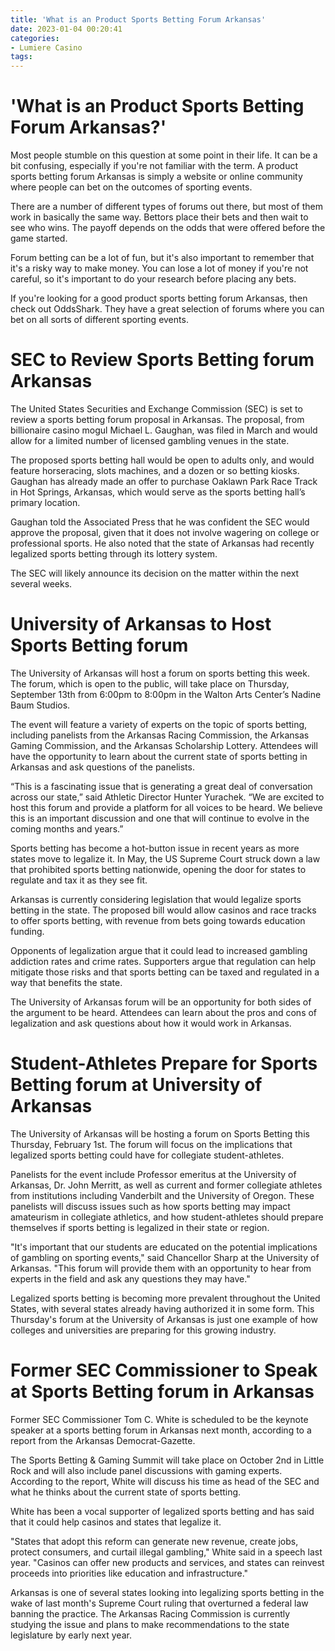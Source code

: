 ```yaml
---
title: 'What is an Product Sports Betting Forum Arkansas'
date: 2023-01-04 00:20:41
categories:
- Lumiere Casino
tags:
---
```



#  'What is an Product Sports Betting Forum Arkansas?'

Most people stumble on this question at some point in their life. It can be a bit confusing, especially if you're not familiar with the term. A product sports betting forum Arkansas is simply a website or online community where people can bet on the outcomes of sporting events.

There are a number of different types of forums out there, but most of them work in basically the same way. Bettors place their bets and then wait to see who wins. The payoff depends on the odds that were offered before the game started.

Forum betting can be a lot of fun, but it's also important to remember that it's a risky way to make money. You can lose a lot of money if you're not careful, so it's important to do your research before placing any bets.

If you're looking for a good product sports betting forum Arkansas, then check out OddsShark. They have a great selection of forums where you can bet on all sorts of different sporting events.

#  SEC to Review Sports Betting forum Arkansas

The United States Securities and Exchange Commission (SEC) is set to review a sports betting forum proposal in Arkansas. The proposal, from billionaire casino mogul Michael L. Gaughan, was filed in March and would allow for a limited number of licensed gambling venues in the state.

The proposed sports betting hall would be open to adults only, and would feature horseracing, slots machines, and a dozen or so betting kiosks. Gaughan has already made an offer to purchase Oaklawn Park Race Track in Hot Springs, Arkansas, which would serve as the sports betting hall’s primary location.

Gaughan told the Associated Press that he was confident the SEC would approve the proposal, given that it does not involve wagering on college or professional sports. He also noted that the state of Arkansas had recently legalized sports betting through its lottery system.

The SEC will likely announce its decision on the matter within the next several weeks.

#  University of Arkansas to Host Sports Betting forum

The University of Arkansas will host a forum on sports betting this week. The forum, which is open to the public, will take place on Thursday, September 13th from 6:00pm to 8:00pm in the Walton Arts Center’s Nadine Baum Studios.

The event will feature a variety of experts on the topic of sports betting, including panelists from the Arkansas Racing Commission, the Arkansas Gaming Commission, and the Arkansas Scholarship Lottery. Attendees will have the opportunity to learn about the current state of sports betting in Arkansas and ask questions of the panelists.

“This is a fascinating issue that is generating a great deal of conversation across our state,” said Athletic Director Hunter Yurachek. “We are excited to host this forum and provide a platform for all voices to be heard. We believe this is an important discussion and one that will continue to evolve in the coming months and years.”

 Sports betting has become a hot-button issue in recent years as more states move to legalize it. In May, the US Supreme Court struck down a law that prohibited sports betting nationwide, opening the door for states to regulate and tax it as they see fit.

Arkansas is currently considering legislation that would legalize sports betting in the state. The proposed bill would allow casinos and race tracks to offer sports betting, with revenue from bets going towards education funding.

Opponents of legalization argue that it could lead to increased gambling addiction rates and crime rates. Supporters argue that regulation can help mitigate those risks and that sports betting can be taxed and regulated in a way that benefits the state.

The University of Arkansas forum will be an opportunity for both sides of the argument to be heard. Attendees can learn about the pros and cons of legalization and ask questions about how it would work in Arkansas.

#  Student-Athletes Prepare for Sports Betting forum at University of Arkansas

The University of Arkansas will be hosting a forum on Sports Betting this Thursday, February 1st. The forum will focus on the implications that legalized sports betting could have for collegiate student-athletes.

Panelists for the event include Professor emeritus at the University of Arkansas, Dr. John Merritt, as well as current and former collegiate athletes from institutions including Vanderbilt and the University of Oregon. These panelists will discuss issues such as how sports betting may impact amateurism in collegiate athletics, and how student-athletes should prepare themselves if sports betting is legalized in their state or region.

"It's important that our students are educated on the potential implications of gambling on sporting events," said Chancellor Sharp at the University of Arkansas. "This forum will provide them with an opportunity to hear from experts in the field and ask any questions they may have."

Legalized sports betting is becoming more prevalent throughout the United States, with several states already having authorized it in some form. This Thursday's forum at the University of Arkansas is just one example of how colleges and universities are preparing for this growing industry.

#  Former SEC Commissioner to Speak at Sports Betting forum in Arkansas

Former SEC Commissioner Tom C. White is scheduled to be the keynote speaker at a sports betting forum in Arkansas next month, according to a report from the Arkansas Democrat-Gazette.

The Sports Betting & Gaming Summit will take place on October 2nd in Little Rock and will also include panel discussions with gaming experts. According to the report, White will discuss his time as head of the SEC and what he thinks about the current state of sports betting.

White has been a vocal supporter of legalized sports betting and has said that it could help casinos and states that legalize it.

"States that adopt this reform can generate new revenue, create jobs, protect consumers, and curtail illegal gambling," White said in a speech last year. "Casinos can offer new products and services, and states can reinvest proceeds into priorities like education and infrastructure."

Arkansas is one of several states looking into legalizing sports betting in the wake of last month's Supreme Court ruling that overturned a federal law banning the practice. The Arkansas Racing Commission is currently studying the issue and plans to make recommendations to the state legislature by early next year.